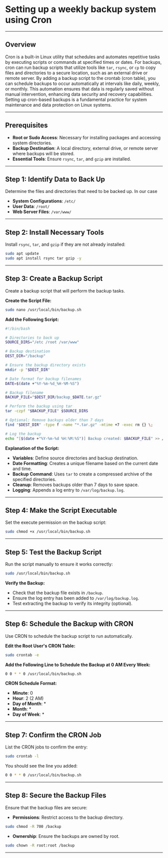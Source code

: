 # Setting up a weekly backup system using Cron

---
## **Overview**

Cron is a built-in Linux utility that schedules and automates repetitive tasks by executing scripts or commands at specified times or dates. For backups, cron can run backup scripts that utilize tools like `tar`, `rsync`, or `cp` to copy files and directories to a secure location, such as an external drive or remote server. By adding a backup script to the crontab (cron table), you can schedule backups to occur automatically at intervals like daily, weekly, or monthly. This automation ensures that data is regularly saved without manual intervention, enhancing data security and recovery capabilities. Setting up cron-based backups is a fundamental practice for system maintenance and data protection on Linux systems.

---

## **Prerequisites**

- **Root or Sudo Access**: Necessary for installing packages and accessing system directories.
- **Backup Destination**: A local directory, external drive, or remote server where backups will be stored.
- **Essential Tools**: Ensure `rsync`, `tar`, and `gzip` are installed.

---

## **Step 1: Identify Data to Back Up**

Determine the files and directories that need to be backed up.
In our case

- **System Configurations**: `/etc/`
- **User Data**: `/root/`
- **Web Server Files**: `/var/www/` 


---

## **Step 2: Install Necessary Tools**

Install `rsync`, `tar`, and `gzip` if they are not already installed:

```bash
sudo apt update
sudo apt install rsync tar gzip -y
```

---

## **Step 3: Create a Backup Script**

Create a backup script that will perform the backup tasks.

**Create the Script File:**

```bash
sudo nano /usr/local/bin/backup.sh
```

**Add the Following Script:**

```bash
#!/bin/bash

# Directories to back up
SOURCE_DIRS="/etc /root /var/www"

# Backup destination
DEST_DIR="/backup"

# Ensure the backup directory exists
mkdir -p "$DEST_DIR"

# Date format for backup filenames
DATE=$(date +"%Y-%m-%d_%H-%M-%S")

# Backup filename
BACKUP_FILE="$DEST_DIR/backup_$DATE.tar.gz"

# Perform the backup using tar
tar -czpf "$BACKUP_FILE" $SOURCE_DIRS

# Optional: Remove backups older than 7 days
find "$DEST_DIR" -type f -name "*.tar.gz" -mtime +7 -exec rm {} \;

# Log the backup
echo "[$(date +"%Y-%m-%d %H:%M:%S")] Backup created: $BACKUP_FILE" >> /var/log/backup.log
```

**Explanation of the Script:**

- **Variables**: Define source directories and backup destination.
- **Date Formatting**: Creates a unique filename based on the current date and time.
- **Backup Command**: Uses `tar` to create a compressed archive of the specified directories.
- **Cleanup**: Removes backups older than 7 days to save space.
- **Logging**: Appends a log entry to `/var/log/backup.log`.

---

## **Step 4: Make the Script Executable**

Set the execute permission on the backup script:

```bash
sudo chmod +x /usr/local/bin/backup.sh
```

---

## **Step 5: Test the Backup Script**

Run the script manually to ensure it works correctly:

```bash
sudo /usr/local/bin/backup.sh
```

**Verify the Backup:**

- Check that the backup file exists in `/backup`.
- Ensure the log entry has been added to `/var/log/backup.log`.
- Test extracting the backup to verify its integrity (optional).

---

## **Step 6: Schedule the Backup with CRON**

Use CRON to schedule the backup script to run automatically.

**Edit the Root User's CRON Table:**

```bash
sudo crontab -e
```

**Add the Following Line to Schedule the Backup at 0 AM Every Week:**

```bash
0 0 * * 0 /usr/local/bin/backup.sh
```

**CRON Schedule Format:**

- **Minute**: 0
- **Hour**: 2 (2 AM)
- **Day of Month**: *
- **Month**: *
- **Day of Week**: *

---

## **Step 7: Confirm the CRON Job**

List the CRON jobs to confirm the entry:

```bash
sudo crontab -l
```

You should see the line you added:

```bash
0 0 * * 0 /usr/local/bin/backup.sh
```

---

## **Step 8: Secure the Backup Files**

Ensure that the backup files are secure:

- **Permissions**: Restrict access to the backup directory.

```bash
sudo chmod -R 700 /backup
```

- **Ownership**: Ensure the backups are owned by root.

```bash
sudo chown -R root:root /backup
```

---

